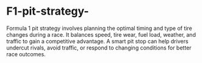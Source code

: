 # F1-pit-strategy-
Formula 1 pit strategy involves planning the optimal timing and type of tire changes during a race. It balances speed, tire wear, fuel load, weather, and traffic to gain a competitive advantage. A smart pit stop can help drivers undercut rivals, avoid traffic, or respond to changing conditions for better race outcomes.
